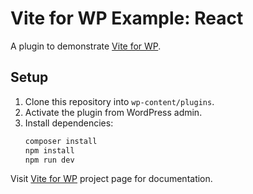 # Vite for WP Example: React

A plugin to demonstrate [Vite for WP](https://github.com/kucrut/vite-for-wp).

## Setup

1. Clone this repository into `wp-content/plugins`.
1. Activate the plugin from WordPress admin.
1. Install dependencies:
   ```sh
   composer install
   npm install
   npm run dev
   ```

Visit [Vite for WP](https://github.com/kucrut/vite-for-wp) project page for documentation.
